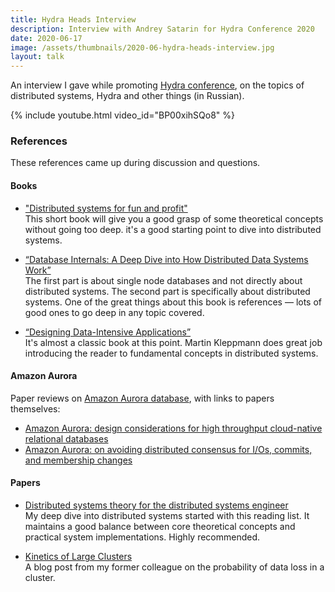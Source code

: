 ```yaml
---
title: Hydra Heads Interview
description: Interview with Andrey Satarin for Hydra Conference 2020
date: 2020-06-17
image: /assets/thumbnails/2020-06-hydra-heads-interview.jpg
layout: talk
---
```


An interview I gave while promoting [Hydra conference](https://hydraconf.com/), on the topics of distributed systems,
Hydra and other things (in Russian).

{% include youtube.html video_id="BP00xihSQo8" %}

### References

These references came up during discussion and questions.

#### Books

- ["Distributed systems for fun and profit"](http://book.mixu.net/distsys/single-page.html)  
  This short book will give you a good grasp of some theoretical concepts without going too deep.
  it's a good starting point to dive into distributed systems.

- [“Database Internals: A Deep Dive into How Distributed Data Systems Work”](https://www.amazon.com/dp/1492040347/ref=cm_sw_r_tw_dp_x_GcI9Eb0T0NTMT)  
  The first part is about single node databases and not directly about distributed systems. The second part is
  specifically about distributed systems.
  One of the great things about this book is references — lots of good ones to go deep in any topic covered.

- [“Designing Data-Intensive Applications”](https://www.amazon.com/dp/1449373321/ref=cm_sw_r_tw_dp_x_IcI9EbNF3SFHR)  
  It's almost a classic book at this point. Martin Kleppmann does great job introducing the reader to fundamental
  concepts in distributed systems.

#### Amazon Aurora

Paper reviews on [Amazon Aurora database](https://aws.amazon.com/rds/aurora/), with links to papers themselves:

- [Amazon Aurora: design considerations for high throughput cloud-native relational databases](https://blog.acolyer.org/2019/03/25/amazon-aurora-design-considerations-for-high-throughput-cloud-native-relational-databases/)
- [Amazon Aurora: on avoiding distributed consensus for I/Os, commits, and membership changes](https://blog.acolyer.org/2019/03/27/amazon-aurora-on-avoiding-distributed-consensus-for-i-os-commits-and-membership-changes/)

#### Papers

- [Distributed systems theory for the distributed systems engineer](https://www.the-paper-trail.org/post/2014-08-09-distributed-systems-theory-for-the-distributed-systems-engineer/)  
  My deep dive into distributed systems started with this reading list.
  It maintains a good balance between core theoretical concepts and practical system implementations. Highly
  recommended.

- [Kinetics of Large Clusters](https://gridem.blogspot.com/2017/08/kinetics-of-large-clusters.html)  
  A blog post from my former colleague on the probability of data loss in a cluster.
